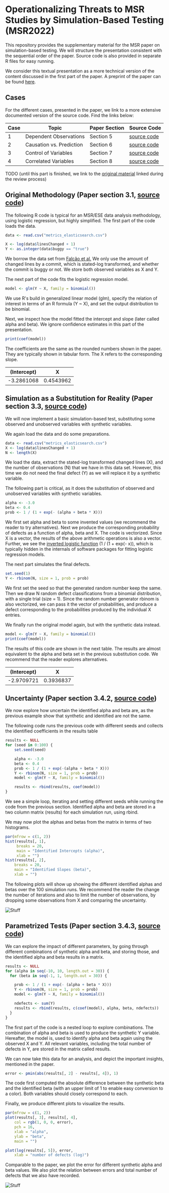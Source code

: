# Operationalizing Threats to MSR Studies by Simulation-Based Testing (MSR2022)

This repository provides the supplementary material for the
MSR paper on simulation-based testing. We will structure the
presentation consistent with the sequential order of the
paper. Source code is also provided in separate
R files for easy running.

We consider this textual presentation as a more technical
version of the content discussed in the first part of the paper. A preprint of the
paper can be found [here](paper.pdf).

## Cases

For the different cases, presented in the paper,
we link to a more extensive documented version of the
source code.
Find the links below:

Case  | Topic | Paper Section | Source Code
------------- | ------------- | ------------- | -------------
1  | Dependent Observations | Section 5| [source code](dependent.R)
2  | Causation vs. Prediction | Section 6| [source code](causation.R)
3  | Control of Variables | Section 7| [source code](control.R)
4  | Correlated Variables | Section 8| [source code](correlated.R)

TODO (until this part is finished,
we link to the [original material](original_material_review.zip) linked during 
the review process)

## Original Methodology (Paper section 3.1, [source code](nutshell_a.R))
The following R code is typical for an MSR/ESE data analysis
methodology, using logistic regression, but highly simplified. The first part of the code loads the data.
```R
data <- read.csv("metrics_elasticsearch.csv")

X <- log(data$linesChanged + 1)
Y <- as.integer(data$buggy == "true")
```
We borrow the data set from [Falcão et al.](https://github.com/filipefalcaos/saner-2020) We only use the amount of changed lines by a commit, which is stated-log transformed, and whether the commit is buggy or not. We store both observed variables as X and Y.

The next part of the code fits the logistic regression model.
```R
model <- glm(Y ~ X, family = binomial())
```
We use R's build in generalized linear model (glm), specify the relation of interest in terms of an R formula (Y ~ X), and set the output distribution to be binomial.

Next, we inspect how the model fitted the intercept and slope (later called alpha and beta). We ignore confidence estimates in this part of the presentation.
```R
print(coef(model))
```
The coefficients are the same as the rounded numbers shown in
the paper. They are typically shown in tabular form. The X refers to the corresponding slope.

| (Intercept)   |  X            |
| ------------- |:-------------:|
| -3.2861068    | 0.4543962     |

## Simulation as a Substitution for Reality (Paper section 3.3, [source code](nutshell_b.R))
We will now implement a basic simulation-based 
test, substituting some observed and unobserved
variables with synthetic variables.

We again load the data and do some preparations.
```R
data <- read.csv("metrics_elasticsearch.csv")
X <- log(data$linesChanged + 1)
N <- length(X)
```
We load the data, extract the stated-log transformed changed lines (X), and the number of observations (N) that we have in this data set. However, this time we do not need the final defect (Y) as we will replace it by a synthetic variable.

The following part is critical, as it does the substitution of
observed and unobserved variables with synthetic variables.
```R
alpha <- -3.0
beta <- 0.4
prob <- 1 / (1 + exp(- (alpha + beta * X)))
```
We first set alpha and beta to some invented values (we 
recommend the reader to try alternatives). Next we produce
the corresponding probability of defects as a function of alpha, beta and X. The code is vectorized. Since X is a vector, the results of the above arithmetic operations is also a vector. Further, we see the [inverted logistic function](https://en.wikipedia.org/wiki/Logit) (1 / (1 + exp(- x)), which is typically hidden in the internals of software packages for fitting logistic regression models.

The next part simulates the final defects.

```R
set.seed(1)
Y <- rbinom(N, size = 1, prob = prob)
```
We first set the seed so that the generated random number keep the same. Then we draw N random defect classifications
from a binomial distribution, with a single trial (size = 1). Since the
random number generator rbinom is also vectorized, we can pass it the vector of probabilities, and produce a defect
corresponding to the probabilities produced by the individual X entries.

We finally run the original model again, but with the synthetic data instead.
```R
model <- glm(Y ~ X, family = binomial())
print(coef(model))
```
The results of this code are shown in the next table.
The results are almost equivalent to the alpha and beta set 
in the previous substitution code. We recommend that the
reader explores alternatives.

| (Intercept)   |  X            |
| ------------- |:-------------:|
|  -2.9709721   | 0.3936837     |

## Uncertainty (Paper section 3.4.2, [source code](nutshell_uncertainty.R))

We now explore how uncertain the identified alpha and
beta are, as the previous example show that synthetic
and identified are not the same.

The following code runs the previous code with different
seeds and collects the identified coefficients in the results table
```R
results <- NULL
for (seed in 0:100) {
    set.seed(seed)

    alpha <- -3.0
    beta <- 0.4
    prob <- 1 / (1 + exp(-(alpha + beta * X)))
    Y <- rbinom(N, size = 1, prob = prob)
    model <- glm(Y ~ X, family = binomial())

    results <- rbind(results, coef(model))
}
```
We see a simple loop, iterating and setting different seeds while
running the code from the previous section.
Identified alpha
and beta are stored in a two column matrix (results) for each simulation run, using rbind.

We may now plot the alphas and betas from the matrix in terms of two histograms.
```R
par(mfrow = c(1, 2))
hist(results[, 1], 
     breaks = 20, 
     main = "Identified Intercepts (alpha)", 
     xlab = "")
hist(results[, 2], 
    breaks = 20, 
    main = "Identified Slopes (beta)", 
    xlab = "")
```
The following plots will show up showing the different identified alphas and betas over the 100 simulation runs.
We recommend the reader the change the number of iterations and also to limit the number of observations, by dropping some observations from X and comparing the uncertainty.

![Stuff](figures/uncertainty.png)

## Parametrized Tests (Paper section 3.4.3, [source code](nutshell_parameters.R))

We can explore the impact of different parameters,
by going through different combinations of synthetic alpha and beta, and storing those, and the identified alpha and beta results in a matrix.
```R
results <- NULL
for (alpha in seq(-10, 10, length.out = 30)) {
  for (beta in seq(-1, 1, length.out = 30)) {

    prob <- 1 / (1 + exp(- (alpha + beta * X)))
    Y <- rbinom(N, size = 1, prob = prob)
    model <- glm(Y ~ X, family = binomial())

    ndefects <- sum(Y)
    results <- rbind(results, c(coef(model), alpha, beta, ndefects))
  }
}
```
The first part of the code is a nested loop to explore
combinations. The combination of alpha and beta is used to
produce the synthetic Y variable. Hereafter, the model is,
used to identify alpha and beta again using the observed
X and Y. All relevant variables, including the total number
of defects in Y, are stored in the matrix called results.

We can now take this data for an analysis, and depict
the important insights, mentioned in the paper.
```R
error <- pmin(abs(results[, 2] - results[, 4]), 1)
```
The code first computed the absolute difference between
the synthetic beta and the identified beta (with an upper
limit of 1 to enable easy conversion to a color). 
Both variables should closely correspond to each.

Finally, we produce different plots to visualize the results.
```R
par(mfrow = c(1, 2))
plot(results[, 3], results[, 4],
    col = rgb(1, 0, 0, error),
    pch = 16,
    xlab = "alpha",
    ylab = "beta",
    main = "")

plot(log(results[, 5]), error, 
    xlab = "number of defects (log)")
```
Comparable to the paper, we plot the error for different
synthetic alpha and beta values. We also plot the relation
between errors and total number of defects that we also have 
recorded.

![Stuff](figures/parameters.png)
